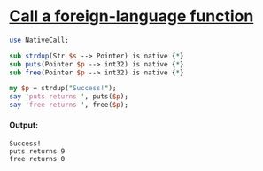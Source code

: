 [1]: https://rosettacode.org/wiki/Call_a_foreign-language_function

# [Call a foreign-language function][1]



```perl
use NativeCall;

sub strdup(Str $s --> Pointer) is native {*}
sub puts(Pointer $p --> int32) is native {*}
sub free(Pointer $p --> int32) is native {*}

my $p = strdup("Success!");
say 'puts returns ', puts($p);
say 'free returns ', free($p);
```

#### Output:
```
Success!
puts returns 9
free returns 0
```

